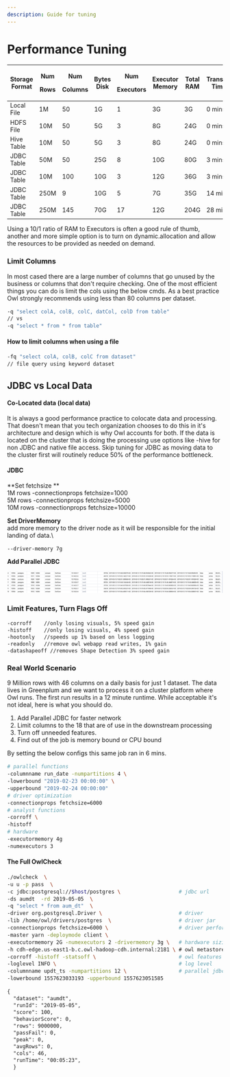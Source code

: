```yaml
---
description: Guide for tuning
---
```

# Performance Tuning

| Storage Format | <p>Num</p><p>Rows</p> | <p>Num</p><p>Columns</p> | Bytes Disk | <p>Num</p><p>Executors</p> | Executor Memory | Total RAM | Transfer Time | Process Time |
| -------------- | --------------------- | ------------------------ | ---------- | -------------------------- | --------------- | --------- | ------------- | ------------ |
| Local File     | 1M                    | 50                       | 1G         | 1                          | 3G              | 3G        | 0 mins        | 2 mins       |
| HDFS File      | 10M                   | 50                       | 5G         | 3                          | 8G              | 24G       | 0 mins        | 4 mins       |
| Hive Table     | 10M                   | 50                       | 5G         | 3                          | 8G              | 24G       | 0 mins        | 4 mins       |
| JDBC Table     | 50M                   | 50                       | 25G        | 8                          | 10G             | 80G       | 3 mins        | 8 mins       |
| JDBC Table     | 10M                   | 100                      | 10G        | 3                          | 12G             | 36G       | 3 mins        | 6 mins       |
| JDBC Table     | 250M                  | 9                        | 10G        | 5                          | 7G              | 35G       | 14 mins       | 15 mins      |
| JDBC Table     | 250M                  | 145                      | 70G        | 17                         | 12G             | 204G      | 28 mins       | 30 mins      |

Using a 10/1 ratio of RAM to Executors is often a good rule of thumb, another and more simple option is to turn on dynamic.allocation and allow the resources to be provided as needed on demand.  

### Limit Columns

In most cased there are a large number of columns that go unused by the business or columns that don't require checking.  One of the most efficient things you can do is limit the cols using the below cmds.  As a best practice Owl strongly recommends using less than 80 columns per dataset.

```bash
-q "select colA, colB, colC, datCol, colD from table"
// vs
-q "select * from * from table"
```

#### How to limit columns when using a file

```bash
-fq "select colA, colB, colC from dataset"
// file query using keyword dataset
```

## JDBC vs Local Data

#### Co-Located data  (local data)

It is always a good performance practice to colocate data and processing.  That doesn't mean that you tech organization chooses to do this in it's architecture and design which is why Owl accounts for both.  If the data is located on the cluster that is doing the processing use options like -hive for non JDBC and native file access.  Skip tuning for JDBC as moving data to the cluster first will routinely reduce 50% of the performance bottleneck.

#### JDBC

**Set fetchsize **\
1M rows   -connectionprops fetchsize=1000\
5M rows   -connectionprops fetchsize=5000\
10M rows   -connectionprops fetchsize=10000

**Set DriverMemory**\
add more memory to the driver node as it will be responsible for the initial landing of data.\


```
--driver-memory 7g
```

**Add Parallel JDBC**

![](../.gitbook/assets/owl-parallel-jdbc.png)

### Limit Features, Turn Flags Off

```
-corroff    //only losing visuals, 5% speed gain
-histoff    //only losing visuals, 4% speed gain 
-hootonly   //speeds up 1% based on less logging
-readonly   //remove owl webapp read writes, 1% gain
-datashapeoff //removes Shape Detection 3% speed gain
```

### Real World Scenario

9 Million rows with 46 columns on a daily basis for just 1 dataset.  The data lives in Greenplum and we want to process it on a cluster platform where Owl runs.  The first run results in a 12 minute runtime.  While acceptable it's not ideal, here is what you should do.

1. Add Parallel JDBC for faster network 
2. Limit columns to the 18 that are of use in the downstream processing
3. Turn off unneeded features. 
4. Find out of the job is memory bound or CPU bound

By setting the below configs this same job ran in 6 mins.

```bash
# parallel functions
-columnname run_date -numpartitions 4 \
-lowerbound "2019-02-23 00:00:00" \
-upperbound "2019-02-24 00:00:00"
# driver optimization
-connectionprops fetchsize=6000
# analyst functions
-corroff \
-histoff
# hardware
-executormemory 4g
-numexecutors 3
```

#### The Full OwlCheck

```bash
./owlcheck  \
-u u -p pass  \
-c jdbc:postgresql://$host/postgres \                   # jdbc url
-ds aumdt  -rd 2019-05-05  \
-q "select * from aum_dt"  \
-driver org.postgresql.Driver \                         # driver
-lib /home/owl/drivers/postgres  \                      # driver jar
-connectionprops fetchsize=6000 \                       # driver performance setting
-master yarn -deploymode client \
-executormemory 2G -numexecutors 2 -drivermemory 3g \   # hardware sizing
-h cdh-edge.us-east1-b.c.owl-hadoop-cdh.internal:2181 \ # owl metastore
-corroff -histoff -statsoff \                           # owl features 
-loglevel INFO \                                        # log level 
-columnname updt_ts -numpartitions 12 \                 # parallel jdbc
-lowerbound 1557623033193 -upperbound 1557623051585
```

```aspnet
{
  "dataset": "aumdt",
  "runId": "2019-05-05",
  "score": 100,
  "behaviorScore": 0,
  "rows": 9000000,
  "passFail": 0,
  "peak": 0,
  "avgRows": 0,
  "cols": 46,
  "runTime": "00:05:23",
  }
```
